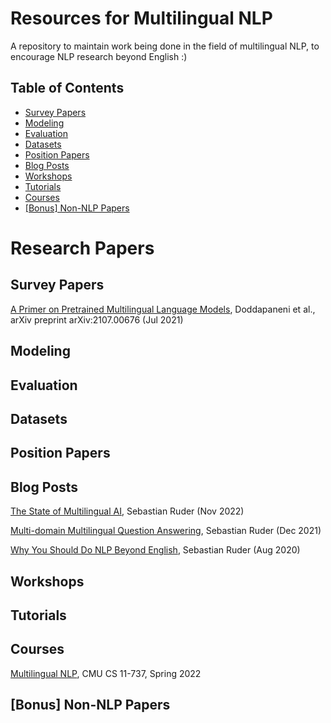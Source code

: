 # Resources for Multilingual NLP
A repository to maintain work being done in the field of multilingual NLP, to encourage NLP research beyond English :)

## Table of Contents

* [Survey Papers](#survey-papers)
* [Modeling](#modeling)
* [Evaluation](#evaluation)
* [Datasets](#datasets)
* [Position Papers](#position-papers)
* [Blog Posts](#blog-posts)
* [Workshops](#workshops)
* [Tutorials](#tutorials)
* [Courses](#courses)
* [\[Bonus\] Non-NLP Papers](#bonus-non-nlp-papers)

# Research Papers

## Survey Papers
[A Primer on Pretrained Multilingual Language Models](https://arxiv.org/abs/2107.00676), Doddapaneni et al., arXiv preprint arXiv:2107.00676 (Jul 2021)

## Modeling

## Evaluation

## Datasets

## Position Papers

## Blog Posts
[The State of Multilingual AI](https://ruder.io/state-of-multilingual-ai/), Sebastian Ruder (Nov 2022)

[Multi-domain Multilingual Question Answering](https://ruder.io/multi-qa-tutorial/), Sebastian Ruder (Dec 2021)

[Why You Should Do NLP Beyond English](https://ruder.io/nlp-beyond-english/), Sebastian Ruder (Aug 2020)



## Workshops

## Tutorials

## Courses
[Multilingual NLP](http://phontron.com/class/multiling2022/), CMU CS 11-737, Spring 2022

## [Bonus] Non-NLP Papers


